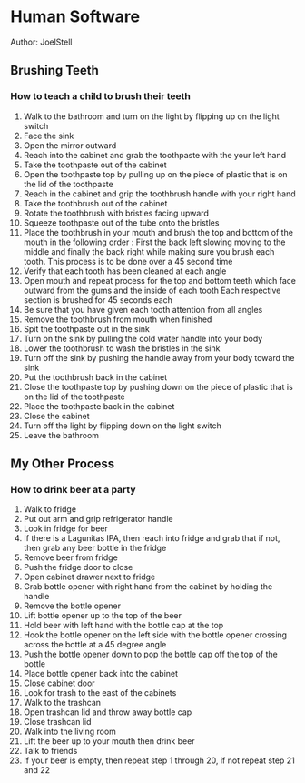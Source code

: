 # Human Software

Author: JoelStell

## Brushing Teeth

### How to teach a child to brush their teeth

1. Walk to the bathroom and turn on the light by flipping up on the light switch
2. Face the sink
3. Open the mirror outward
5. Reach into the cabinet and grab the toothpaste with the your left hand
6. Take the toothpaste out of the cabinet
7. Open the toothpaste top by pulling up on the piece of plastic that is on the lid of the toothpaste
8. Reach in the cabinet and grip the toothbrush handle with your right hand
9. Take the toothbrush out of the cabinet
10. Rotate the toothbrush with bristles facing upward
11. Squeeze toothpaste out of the tube onto the bristles
12. Place the toothbrush in your mouth and brush the top and bottom of the mouth in the following order :
      First the back left slowing moving to the middle and finally the back right while making sure you brush each tooth.
        This process is to be done over a 45 second time
13. Verify that each tooth has been cleaned at each angle
14. Open mouth and repeat process for the top and bottom teeth which face outward from the gums and the inside of each tooth
      Each respective section is brushed for 45 seconds each
15. Be sure that you have given each tooth attention from all angles
16. Remove the toothbrush from mouth when finished
16. Spit the toothpaste out in the sink
17. Turn on the sink by pulling the cold water handle into your body
18. Lower the toothbrush to wash the bristles in the sink
19. Turn off the sink by pushing the handle away from your body toward the sink
20. Put the toothbrush back in the cabinet
21. Close the toothpaste top by pushing down on the piece of plastic that is on the lid of the toothpaste
22. Place the toothpaste back in the cabinet
23. Close the cabinet
24. Turn off the light by flipping down on the light switch
25. Leave the bathroom




## My Other Process

### How to drink beer at a party

1. Walk to fridge
2. Put out arm and grip refrigerator handle
3. Look in fridge for beer
4. If there is a Lagunitas IPA, then reach into fridge and grab that if not, then grab any beer bottle in the fridge
5. Remove beer from fridge
6. Push the fridge door to close
7. Open cabinet drawer next to fridge
8. Grab bottle opener with right hand from the cabinet by holding the handle
9. Remove the bottle opener
10. Lift bottle opener up to the top of the beer
11.	Hold beer with left hand with the bottle cap at the top
12.	Hook the bottle opener on the left side with the bottle opener crossing across the bottle at a 45 degree angle
13.	Push the bottle opener down to pop the bottle cap off the top of the bottle
14.	Place bottle opener back into the cabinet
15.	Close cabinet door
16.	Look for trash to the east of the cabinets
17.	Walk to the trashcan
18.	Open trashcan lid and throw away bottle cap
19.	Close trashcan lid
20.	Walk into the living room
21.	Lift the beer up to your mouth then drink beer
22.	Talk to friends
23.	If your beer is empty, then repeat step 1 through 20, if not repeat step 21 and 22
